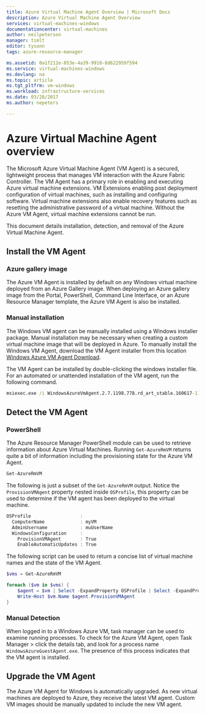 ```yaml
---
title: Azure Virtual Machine Agent Overview | Microsoft Docs
description: Azure Virtual Machine Agent Overview
services: virtual-machines-windows
documentationcenter: virtual-machines
author: neilpeterson
manager: timlt
editor: tysonn
tags: azure-resource-manager

ms.assetid: 0a1f212e-053e-4a39-9910-8d622959f594
ms.service: virtual-machines-windows
ms.devlang: na
ms.topic: article
ms.tgt_pltfrm: vm-windows
ms.workload: infrastructure-services
ms.date: 03/28/2017
ms.author: nepeters

---
```

# Azure Virtual Machine Agent overview

The Microsoft Azure Virtual Machine Agent (VM Agent) is a secured, lightweight process that manages VM interaction with the Azure Fabric Controller. The VM Agent has a primary role in enabling and executing Azure virtual machine extensions. VM Extensions enabling post deployment configuration of virtual machines, such as installing and configuring software. Virtual machine extensions also enable recovery features such as resetting the administrative password of a virtual machine. Without the Azure VM Agent, virtual machine extensions cannot be run.

This document details installation, detection, and removal of the Azure Virtual Machine Agent.

## Install the VM Agent

### Azure gallery image

The Azure VM Agent is installed by default on any Windows virtual machine deployed from an Azure Gallery image. When deploying an Azure gallery image from the Portal, PowerShell, Command Line Interface, or an Azure Resource Manager template, the Azure VM Agent is also be installed. 

### Manual installation

The Windows VM agent can be manually installed using a Windows installer package. Manual installation may be necessary when creating a custom virtual machine image that will be deployed in Azure. To manually install the Windows VM Agent, download the VM Agent installer from this location [Windows Azure VM Agent Download](http://go.microsoft.com/fwlink/?LinkID=394789). 

The VM Agent can be installed by double-clicking the windows installer file. For an automated or unattended installation of the VM agent, run the following command.

```cmd
msiexec.exe /i WindowsAzureVmAgent.2.7.1198.778.rd_art_stable.160617-1120.fre /quiet
```

## Detect the VM Agent

### PowerShell

The Azure Resource Manager PowerShell module can be used to retrieve information about Azure Virtual Machines. Running `Get-AzureRmVM` returns quite a bit of information including the provisioning state for the Azure VM Agent.

```PowerShell
Get-AzureRmVM
```

The following is just a subset of the `Get-AzureRmVM` output. Notice the `ProvisionVMAgent` property nested inside `OSProfile`, this property can be used to determine if the VM agent has been deployed to the virtual machine.

```PowerShell
OSProfile                  :
  ComputerName             : myVM
  AdminUsername            : muUserName
  WindowsConfiguration     :
    ProvisionVMAgent       : True
    EnableAutomaticUpdates : True
```

The following script can be used to return a concise list of virtual machine names and the state of the VM Agent.

```PowerShell
$vms = Get-AzureRmVM

foreach ($vm in $vms) {
    $agent = $vm | Select -ExpandProperty OSProfile | Select -ExpandProperty Windowsconfiguration | Select ProvisionVMAgent
    Write-Host $vm.Name $agent.ProvisionVMAgent
}
```

### Manual Detection

When logged in to a Windows Azure VM, task manager can be used to examine running processes. To check for the Azure VM Agent, open Task Manager > click the details tab, and look for a process name `WindowsAzureGuestAgent.exe`. The presence of this process indicates that the VM agent is installed.

## Upgrade the VM Agent

The Azure VM Agent for Windows is automatically upgraded. As new virtual machines are deployed to Azure, they receive the latest VM agent. Custom VM images should be manually updated to include the new VM agent.